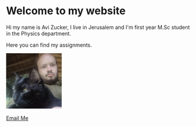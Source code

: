 # Welcome to my website

Hi my name is Avi Zucker, I live in Jerusalem and I'm first year M.Sc student in the Physics department.

Here you can find my assignments.

<img src="pic.png" alt="placeholder" width="30%" height="30%">







[Email Me](mailto:abraham.zucker%40weizmann.ac.il)
